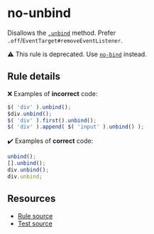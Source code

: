 [//]: # (This file is generated by eslint-docgen. Do not edit it directly.)

# no-unbind

Disallows the [`.unbind`](https://api.jquery.com/unbind/) method. Prefer `.off`/`EventTarget#removeEventListener`.

⚠️ This rule is deprecated. Use [`no-bind`](no-bind.md) instead.

## Rule details

❌ Examples of **incorrect** code:
```js
$( 'div' ).unbind();
$div.unbind();
$( 'div' ).first().unbind();
$( 'div' ).append( $( 'input' ).unbind() );
```

✔️ Examples of **correct** code:
```js
unbind();
[].unbind();
div.unbind();
div.unbind;
```

## Resources

* [Rule source](/src/rules/no-unbind.js)
* [Test source](/tests/rules/no-unbind.js)
